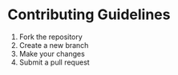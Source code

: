 # Contributing Guidelines

1. Fork the repository
2. Create a new branch
3. Make your changes
4. Submit a pull request
